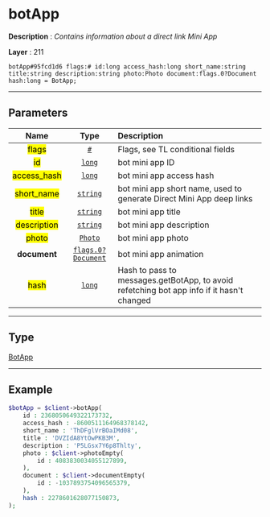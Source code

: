 # botApp

**Description** : *Contains information about a direct link Mini App*

**Layer** : 211

```tl
botApp#95fcd1d6 flags:# id:long access_hash:long short_name:string title:string description:string photo:Photo document:flags.0?Document hash:long = BotApp;
```

---

## Parameters

| Name | Type | Description |
| :---: | :---: | :--- |
| <mark>flags</mark> | [`#`](type/#) | Flags, see TL conditional fields |
| <mark>id</mark> | [`long`](type/long) | bot mini app ID |
| <mark>access_hash</mark> | [`long`](type/long) | bot mini app access hash |
| <mark>short_name</mark> | [`string`](type/string) | bot mini app short name, used to generate Direct Mini App deep links |
| <mark>title</mark> | [`string`](type/string) | bot mini app title |
| <mark>description</mark> | [`string`](type/string) | bot mini app description |
| <mark>photo</mark> | [`Photo`](type/Photo) | bot mini app photo |
| **document** | [`flags.0?Document`](type/Document) | bot mini app animation |
| <mark>hash</mark> | [`long`](type/long) | Hash to pass to messages.getBotApp, to avoid refetching bot app info if it hasn't changed |

---

## Type

[BotApp](type/BotApp)

---

## Example

```php
$botApp = $client->botApp(
	id : 2368050649322173732,
	access_hash : -8600511164968378142,
	short_name : 'ThDFglVrBOaIMd08',
	title : 'DVZIdA8YtOwPKB3M',
	description : 'P5LGsx7Y6p8Thlty',
	photo : $client->photoEmpty(
		id : 4083830034055127899,
	),
	document : $client->documentEmpty(
		id : -1037893754096565379,
	),
	hash : 2278601628077150873,
);
```